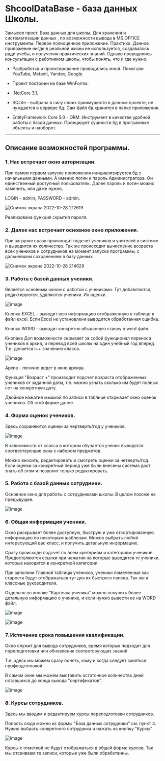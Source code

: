 # ShcoolDataBase - база данных Школы.
Замысел прост. База данных для школы. Для хранения и систематизации данных , по возможности вывода в MS OFFICE инструменты. Первое полноценное приложение. Практика. 
Данное приложение нигде в реальной жизни не используется, создавалось ради учебы, и получения практических знаний. Однако проводились консультации с работником школы, чтобы понять, что и где нужно.

- Разбработка и проектирование проводились мной. Помогали YouTube, Metanit, Yandex, Google.

- Проект построен на базе WinForms.

- .NetCore 3.1.

- SQLite - выбрана в силу своих приимуществ в данном проекте, не нуждается в сервере бд. Сам файл бд хранится в папке приложения.

- EntityFramework Core 5.0 - ORM. Инструмент в качестве удобной работы с базой данных. Проецирует сущности бд в програмные объекты и наоборот.

---

## Описание возможностей программы.

### 1. Нас встречает окно авторизации.
При самом первом запуске приложения инициализируется бд с начальными данными. А именно логин и пароль Администратора. Он единственный доступный пользователь.
Далее пароль и логин можно заменить, или даже нужно.

LOGIN - admin, PASSWORD - admin.

![Снимок экрана 2022-10-28 212619](https://user-images.githubusercontent.com/84070601/198708004-ab52ea3d-13aa-43fe-bcc5-8961c40dddc1.png)

Реализована функция скрытия пароля.

### 2. Далее нас встречает основное окно приложения.

При загрузке сразу происходит подсчет учеников и учителей в системе и выводится их количество. Так же происходит вычисление возраста всех учеников и сотрудников на момент запуска программы, с дальнейшим сохранением в базу данных.


![Снимок экрана 2022-10-28 214629](https://user-images.githubusercontent.com/84070601/198710942-13c50233-ff41-442a-aefc-3d195cfc5750.png)


### 3. Работа с базой данных ученики.
Является основным окном с работой с учениками. Тут добавляются, редактируются, удаляются ученики. Их оценки. 

![image](https://user-images.githubusercontent.com/84070601/198710807-154b19d5-0115-4b3d-acfe-49d27703798a.png)

Кнопка EXCEL - выводит всю информацию отображенную в таблице в файл excel. Если Excel не установлени выводится обработанная ошибка.

Кнопка WORD - выводит конкретно вбыранную строку в word файл.

Кнопака Доп возможности скрывает за собой функционал переноса учеников в архив, и перевод всей школы на один учебный год вперед. Т.е. делается i++ значению класса.

![image](https://user-images.githubusercontent.com/84070601/198713983-75cc778e-de89-45fd-9f3b-b23eb1d3ed08.png)

Архив - логично ведет в окно архива.

Функция "Возраст +" производит подсчет возраста отображенных учеников от заданной даты, т.е. можно узнать сколько им будет полных лет на конкретную дату.

Двойное нажатие мышкой по записи в таблице открывает окно оценок учеников. Об этой форме далее.

### 4. Форма оценок учеников.

Здесь сохраняются оценки за чертверть/год у учеников.

![image](https://user-images.githubusercontent.com/84070601/200625021-d0081ebe-def6-47a6-9a23-4537fb3e9616.png)

В зависимости от класса в котором обучается ученик выводятся соотвествующие окна с набором предметов.

Можно вносить, редактировать и смотреть оценки за четверть/год. Если оценки за конкретный период уже были внесены система даст знать об этом и позволит только редактировать.


### 5. Работа с базой данных сотрудники.
Основное окно для работы с сотрудниками школы. В целом похоже на предыдущее. 

![image](https://user-images.githubusercontent.com/84070601/199003029-4a494536-dbe9-4000-bad7-2201877b2678.png)

### 6. Общая информация ученики.
Окно раскрывает более доступную, быструю и уже отсортированную информацаю по некоторым шаблонам.
Можно выбрать любой интересующий вас класс, и получить детальную информацию. 

Сразу происходи подсчет по всем кретериям и категориям учеников. Предоствляются ссылки при нажатии на которые выводятся те ученики, которые находятся в конкретной категории.

При заполнии Главной таблицы учеников, ученики помеченные как староста будут отображаться тут для их быстрого поиска. Так же и классные руководители.

Отдельно по кнопке "Карточка ученика" можно получить более детальную информацию о ученике, и если нужно вывести ее на WORD файл.

![image](https://user-images.githubusercontent.com/84070601/199004636-b728fdf4-73b4-49b8-90f1-363e17e83d30.png)

![image](https://user-images.githubusercontent.com/84070601/199005028-72fef55c-b965-4269-82c4-c388d537b492.png)

### 7. Истечение срока повышения квалификации.
Окно служит для вывода сотрудников, время которых подходит для переподготовки или обновления соответсвующих знаний.

Т.е. здесь мы можем сразу понять, кому и когда следует заняться профподготовкой.

В самом окне мы можем выставить остаточное количество дней оставшихся до конца выхода "сертификатов".

![image](https://user-images.githubusercontent.com/84070601/199007084-d3d1ba8b-b58b-4bda-bd9b-bbbde60b05a0.png)

### 8. Курсы сотрудников.
Здесь мы вводим и редактируем курсы переподготовки сотрудников.

Попасть сюда можно из формы "База данных сотрудники" см. пункт 4. Нужно выбрать конкретного сотрудника и нажать на кнопку "Курсы"

![image](https://user-images.githubusercontent.com/84070601/199007687-976325a3-ad4a-426c-ad86-f4691ba6fcc7.png)

Курсы с отметкой не будут отображаться в общей форме курсов. Так мы отсеиваем те записи, которые уже были обработанны.













